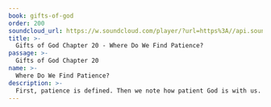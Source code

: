 ```yaml
---
book: gifts-of-god
order: 200
soundcloud_url: https://w.soundcloud.com/player/?url=https%3A//api.soundcloud.com/tracks/
title: >-
  Gifts of God Chapter 20 - Where Do We Find Patience?
passage: >-
  Gifts of God Chapter 20
name: >-
  Where Do We Find Patience?
description: >-
  First, patience is defined. Then we note how patient God is with us. We also need patience with each other. Trials and suffering are often allowed in our lives to help us find and grow in patience.
---
```


